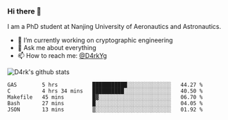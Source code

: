 ### Hi there 👋

I am a PhD student at Nanjing University of Aeronautics and Astronautics.

- 🔭 I’m currently working on cryptographic engineering
- 💬 Ask me about everything
- 📫 How to reach me: [@D4rkYg](https://twitter.com/D4rkYg)

![D4rk's github stats](https://github-readme-stats.vercel.app/api?username=dd4rk&show_icons=true&title_color=fff&icon_color=79ff97&text_color=9f9f9f&bg_color=151515)

<!--START_SECTION:waka-->
```text
GAS        5 hrs           ███████████░░░░░░░░░░░░░░   44.27 % 
C          4 hrs 34 mins   ██████████░░░░░░░░░░░░░░░   40.50 % 
Makefile   45 mins         █▓░░░░░░░░░░░░░░░░░░░░░░░   06.70 % 
Bash       27 mins         █░░░░░░░░░░░░░░░░░░░░░░░░   04.05 % 
JSON       13 mins         ▒░░░░░░░░░░░░░░░░░░░░░░░░   01.92 % 
```
<!--END_SECTION:waka-->
